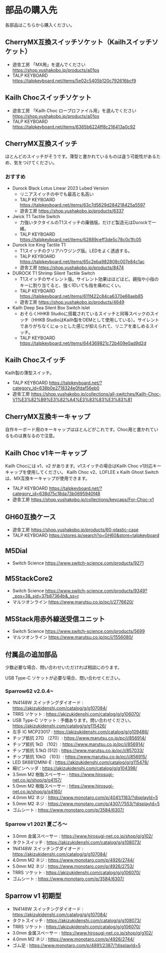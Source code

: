 # 部品の購入先

各部品はこちらから購入ください。

## CherryMX互換スイッチソケット（Kailhスイッチソケット）

- 遊舎工房 「MX用」を選んでください https://shop.yushakobo.jp/products/a01ps
- TALP KEYBOARD https://talpkeyboard.net/items/5e02c5405b120c792616bcf9

## Kailh Chocスイッチソケット

- 遊舎工房 「Kailh Choc ロープロファイル用」を選んでください https://shop.yushakobo.jp/products/a01ps
- TALP KEYBOARD https://talpkeyboard.net/items/6365b6224ff8c216413a0c92

## CherryMX互換スイッチ

ほとんどのスイッチがそうです。薄型と書かれているものは違う可能性があるため、気をつけてください。

### おすすめ

- Durock Black Lotus Linear 2023 Lubed Version
  - リニアスイッチの中でも最高と名高い
  - TALP KEYBOARD https://talpkeyboard.net/items/63c7d5629d284218425a5597
  - 遊舎工房 https://shop.yushakobo.jp/products/6337
- Jwick T1 Tactile Switch
  - 力強いタクタイルのT1スイッチの廉価版。だけど製造元はDurockで一緒。
  - TALP KEYBOARD https://talpkeyboard.net/items/62889ceff3de5c78c0c1fc05
- Durock Ice King Tactile T1
  - T1スイッチのクリアハウジング版。LEDをよく透過する。
  - TALP KEYBOARD https://talpkeyboard.net/items/65c2eba982808c007e84c1ac
  - 遊舎工房 https://shop.yushakobo.jp/products/8474
- DUROCK T1 Shrimp Silent Tactile Switch
  - T1スイッチのサイレント版。サイレント効果はほどほど。親指や小指のキーに割り当てると、強く叩いても指を痛めにくい。
  - TALP KEYBOARD https://talpkeyboard.net/items/611f422c84ca6370e66aeb85
  - 遊舎工房 https://shop.yushakobo.jp/products/4649
- Kailh Deep Sea Silent Box Switch Islet
  - おそらくHHKB Studioに搭載されているスイッチと同等スペックのスイッチ（HHKB StudioはKailh製をOEMとして使用している）。サイレントでありがちなくにゅっとした感じが抑えられて、リニアを楽しめるスイッチ。
  - TALP KEYBOARD https://talpkeyboard.net/items/644369821c72b409e0ad9d2d

## Kailh Chocスイッチ

Kailh製の薄型スイッチ。

- TALP KEYBOARD https://talpkeyboard.net/?category_id=638b0e2718324e0fdaf56eb0
- 遊舎工房 https://shop.yushakobo.jp/collections/all-switches/Kailh-Choc-V1%E3%82%B9%E3%82%A4%E3%83%83%E3%83%81

## CherryMX互換キーキャップ

自作キーボード用のキーキャップはほとんどがこれです。Choc用と書かれているものは異なるので注意。

## Kailh Choc v1キーキャップ

Kailh Chocには v1、v2 があります。v1スイッチの場合はKailh Choc v1対応キーキャップを使用してください。
Kailh Choc v2、LOFLEE x Kailh Ghost Switchは、MX互換キーキャップが使用できます。

- TALP KEYBOARD https://talpkeyboard.net/?category_id=638d75c18da73b0695940f48
- 遊舎工房 https://shop.yushakobo.jp/collections/keycaps/For-Choc-v1

## GH60互換ケース

- 遊舎工房 https://shop.yushakobo.jp/products/60-plastic-case
- TALP KEYBOARD https://stores.jp/search?q=GH60&store=talpkeyboard

## M5Dial

- Switch Science https://www.switch-science.com/products/9271

## M5StackCore2

- Switch Science https://www.switch-science.com/products/9349?_pos=3&_sid=37b87364b&_ss=r
- マルツオンライン https://www.marutsu.co.jp/pc/i/2776620/

## M5Stack用赤外線送受信ユニット

- Switch Science https://www.switch-science.com/products/5699
- マルツオンライン https://www.marutsu.co.jp/pc/i/1556080/

## 付属品の追加部品

少数必要な場合、問い合わせいただければ相談にのります。

USB Type-C ソケットが必要な場合、問い合わせください。

### Sparrow62 v2.0.4~

- 1N4148W スイッチングダイオード : https://akizukidenshi.com/catalog/g/g107084/
- TRRS ソケット : https://akizukidenshi.com/catalog/g/g106070/
- USB Type-C ソケット : 予備あります。問い合わせください。 https://akizukidenshi.com/catalog/g/g115426/
- 左手 IC MCP23017 : https://akizukidenshi.com/catalog/g/g109486/
- チップ抵抗 27Ω （270）: https://www.marutsu.co.jp/pc/i/856914/
- チップ抵抗 1kΩ （102）: https://www.marutsu.co.jp/pc/i/856914/
- チップ抵抗 5.1kΩ (512) : https://www.marutsu.co.jp/pc/i/857033/
- チップ抵抗 10kΩ （103）: https://www.marutsu.co.jp/pc/i/856915/
- LED SK6812MINI-E : https://akizukidenshi.com/catalog/g/g115478/
- 細ピンヘッダ : https://akizukidenshi.com/catalog/g/g104398/
- 3.5mm M2 樹脂スペーサー : https://www.hirosugi-net.co.jp/shop/g/g4157/
- 5.0mm M2 樹脂スペーサー : https://www.hirosugi-net.co.jp/shop/g/g4160/
- 4.0mm M2 ネジ : https://www.monotaro.com/p/4041/1183/?displayId=5
- 5.0mm M2 ネジ : https://www.monotaro.com/p/4307/7553/?displayId=5
- ゴムシート : https://www.monotaro.com/p/3584/6307/

### Sparrow v1 2021 夏ごろ〜

- 3.0mm 金属スペーサー : https://www.hirosugi-net.co.jp/shop/g/g102/
- タクトスイッチ : https://akizukidenshi.com/catalog/g/g108073/
- 1N4148W スイッチングダイオード : https://akizukidenshi.com/catalog/g/g107084/
- 4.0mm M2 ネジ : https://www.monotaro.com/p/4926/2744/
- 5.0mm M2 ネジ : https://www.monotaro.com/p/4926/2753/
- TRRS ソケット : https://akizukidenshi.com/catalog/g/g106070/
- ゴムシート : https://www.monotaro.com/p/3584/6307/

## Sparrow v1 初期型

- 1N4148W スイッチングダイオード : https://akizukidenshi.com/catalog/g/g107084/
- タクトスイッチ : https://akizukidenshi.com/catalog/g/g108073/
- TRRS ソケット : https://akizukidenshi.com/catalog/g/g106070/
- 3.0mm 金属スペーサー : https://www.hirosugi-net.co.jp/shop/g/g102/
- 4.0mm M2 ネジ : https://www.monotaro.com/p/4926/2744/
- ゴム足 : https://www.monotaro.com/p/4891/2387/?displayId=5
